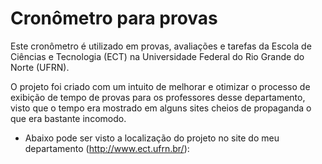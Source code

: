 # Cronômetro para provas
Este cronômetro é utilizado em provas, avaliações e tarefas da Escola de Ciências e Tecnologia (ECT) na Universidade Federal do Rio Grande do Norte (UFRN).

O projeto foi criado com um intuito de melhorar e otimizar o processo de exibição de tempo de provas para os professores desse departamento, visto que o tempo era mostrado em alguns sites cheios de propaganda o que era bastante incomodo.


- Abaixo pode ser visto a localização do projeto no site do meu departamento (http://www.ect.ufrn.br/):
